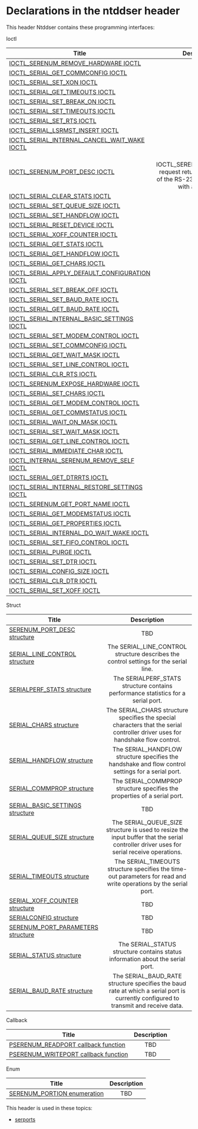 # Declarations in the ntddser header
This header Ntddser contains these programming interfaces:

Ioctl

| Title        | Description    |
| ------------- |:-------------:|
| [IOCTL_SERENUM_REMOVE_HARDWARE IOCTL](ni-ntddser-ioctl-serenum-remove-hardware.md) | TBD |
| [IOCTL_SERIAL_GET_COMMCONFIG IOCTL](ni-ntddser-ioctl-serial-get-commconfig.md) | TBD |
| [IOCTL_SERIAL_SET_XON IOCTL](ni-ntddser-ioctl-serial-set-xon.md) | TBD |
| [IOCTL_SERIAL_GET_TIMEOUTS IOCTL](ni-ntddser-ioctl-serial-get-timeouts.md) | TBD |
| [IOCTL_SERIAL_SET_BREAK_ON IOCTL](ni-ntddser-ioctl-serial-set-break-on.md) | TBD |
| [IOCTL_SERIAL_SET_TIMEOUTS IOCTL](ni-ntddser-ioctl-serial-set-timeouts.md) | TBD |
| [IOCTL_SERIAL_SET_RTS IOCTL](ni-ntddser-ioctl-serial-set-rts.md) | TBD |
| [IOCTL_SERIAL_LSRMST_INSERT IOCTL](ni-ntddser-ioctl-serial-lsrmst-insert.md) | TBD |
| [IOCTL_SERIAL_INTERNAL_CANCEL_WAIT_WAKE IOCTL](ni-ntddser-ioctl-serial-internal-cancel-wait-wake.md) | TBD |
| [IOCTL_SERENUM_PORT_DESC IOCTL](ni-ntddser-ioctl-serenum-port-desc.md) | The IOCTL_SERENUM_PORT_DESC request returns a description of the RS-232 port associated with a filter DO. |
| [IOCTL_SERIAL_CLEAR_STATS IOCTL](ni-ntddser-ioctl-serial-clear-stats.md) | TBD |
| [IOCTL_SERIAL_SET_QUEUE_SIZE IOCTL](ni-ntddser-ioctl-serial-set-queue-size.md) | TBD |
| [IOCTL_SERIAL_SET_HANDFLOW IOCTL](ni-ntddser-ioctl-serial-set-handflow.md) | TBD |
| [IOCTL_SERIAL_RESET_DEVICE IOCTL](ni-ntddser-ioctl-serial-reset-device.md) | TBD |
| [IOCTL_SERIAL_XOFF_COUNTER IOCTL](ni-ntddser-ioctl-serial-xoff-counter.md) | TBD |
| [IOCTL_SERIAL_GET_STATS IOCTL](ni-ntddser-ioctl-serial-get-stats.md) | TBD |
| [IOCTL_SERIAL_GET_HANDFLOW IOCTL](ni-ntddser-ioctl-serial-get-handflow.md) | TBD |
| [IOCTL_SERIAL_GET_CHARS IOCTL](ni-ntddser-ioctl-serial-get-chars.md) | TBD |
| [IOCTL_SERIAL_APPLY_DEFAULT_CONFIGURATION IOCTL](ni-ntddser-ioctl-serial-apply-default-configuration.md) | TBD |
| [IOCTL_SERIAL_SET_BREAK_OFF IOCTL](ni-ntddser-ioctl-serial-set-break-off.md) | TBD |
| [IOCTL_SERIAL_SET_BAUD_RATE IOCTL](ni-ntddser-ioctl-serial-set-baud-rate.md) | TBD |
| [IOCTL_SERIAL_GET_BAUD_RATE IOCTL](ni-ntddser-ioctl-serial-get-baud-rate.md) | TBD |
| [IOCTL_SERIAL_INTERNAL_BASIC_SETTINGS IOCTL](ni-ntddser-ioctl-serial-internal-basic-settings.md) | TBD |
| [IOCTL_SERIAL_SET_MODEM_CONTROL IOCTL](ni-ntddser-ioctl-serial-set-modem-control.md) | TBD |
| [IOCTL_SERIAL_SET_COMMCONFIG IOCTL](ni-ntddser-ioctl-serial-set-commconfig.md) | TBD |
| [IOCTL_SERIAL_GET_WAIT_MASK IOCTL](ni-ntddser-ioctl-serial-get-wait-mask.md) | TBD |
| [IOCTL_SERIAL_SET_LINE_CONTROL IOCTL](ni-ntddser-ioctl-serial-set-line-control.md) | TBD |
| [IOCTL_SERIAL_CLR_RTS IOCTL](ni-ntddser-ioctl-serial-clr-rts.md) | TBD |
| [IOCTL_SERENUM_EXPOSE_HARDWARE IOCTL](ni-ntddser-ioctl-serenum-expose-hardware.md) | TBD |
| [IOCTL_SERIAL_SET_CHARS IOCTL](ni-ntddser-ioctl-serial-set-chars.md) | TBD |
| [IOCTL_SERIAL_GET_MODEM_CONTROL IOCTL](ni-ntddser-ioctl-serial-get-modem-control.md) | TBD |
| [IOCTL_SERIAL_GET_COMMSTATUS IOCTL](ni-ntddser-ioctl-serial-get-commstatus.md) | TBD |
| [IOCTL_SERIAL_WAIT_ON_MASK IOCTL](ni-ntddser-ioctl-serial-wait-on-mask.md) | TBD |
| [IOCTL_SERIAL_SET_WAIT_MASK IOCTL](ni-ntddser-ioctl-serial-set-wait-mask.md) | TBD |
| [IOCTL_SERIAL_GET_LINE_CONTROL IOCTL](ni-ntddser-ioctl-serial-get-line-control.md) | TBD |
| [IOCTL_SERIAL_IMMEDIATE_CHAR IOCTL](ni-ntddser-ioctl-serial-immediate-char.md) | TBD |
| [IOCTL_INTERNAL_SERENUM_REMOVE_SELF IOCTL](ni-ntddser-ioctl-internal-serenum-remove-self.md) | TBD |
| [IOCTL_SERIAL_GET_DTRRTS IOCTL](ni-ntddser-ioctl-serial-get-dtrrts.md) | TBD |
| [IOCTL_SERIAL_INTERNAL_RESTORE_SETTINGS IOCTL](ni-ntddser-ioctl-serial-internal-restore-settings.md) | TBD |
| [IOCTL_SERENUM_GET_PORT_NAME IOCTL](ni-ntddser-ioctl-serenum-get-port-name.md) | TBD |
| [IOCTL_SERIAL_GET_MODEMSTATUS IOCTL](ni-ntddser-ioctl-serial-get-modemstatus.md) | TBD |
| [IOCTL_SERIAL_GET_PROPERTIES IOCTL](ni-ntddser-ioctl-serial-get-properties.md) | TBD |
| [IOCTL_SERIAL_INTERNAL_DO_WAIT_WAKE IOCTL](ni-ntddser-ioctl-serial-internal-do-wait-wake.md) | TBD |
| [IOCTL_SERIAL_SET_FIFO_CONTROL IOCTL](ni-ntddser-ioctl-serial-set-fifo-control.md) | TBD |
| [IOCTL_SERIAL_PURGE IOCTL](ni-ntddser-ioctl-serial-purge.md) | TBD |
| [IOCTL_SERIAL_SET_DTR IOCTL](ni-ntddser-ioctl-serial-set-dtr.md) | TBD |
| [IOCTL_SERIAL_CONFIG_SIZE IOCTL](ni-ntddser-ioctl-serial-config-size.md) | TBD |
| [IOCTL_SERIAL_CLR_DTR IOCTL](ni-ntddser-ioctl-serial-clr-dtr.md) | TBD |
| [IOCTL_SERIAL_SET_XOFF IOCTL](ni-ntddser-ioctl-serial-set-xoff.md) | TBD |
Struct

| Title        | Description    |
| ------------- |:-------------:|
| [SERENUM_PORT_DESC structure](ns-ntddser--serenum-port-desc.md) | TBD |
| [SERIAL_LINE_CONTROL structure](ns-ntddser--serial-line-control.md) | The SERIAL_LINE_CONTROL structure describes the control settings for the serial line. |
| [SERIALPERF_STATS structure](ns-ntddser--serialperf-stats.md) | The SERIALPERF_STATS structure contains performance statistics for a serial port. |
| [SERIAL_CHARS structure](ns-ntddser--serial-chars.md) | The SERIAL_CHARS structure specifies the special characters that the serial controller driver uses for handshake flow control. |
| [SERIAL_HANDFLOW structure](ns-ntddser--serial-handflow.md) | The SERIAL_HANDFLOW structure specifies the handshake and flow control settings for a serial port. |
| [SERIAL_COMMPROP structure](ns-ntddser--serial-commprop.md) | The SERIAL_COMMPROP structure specifies the properties of a serial port. |
| [SERIAL_BASIC_SETTINGS structure](ns-ntddser--serial-basic-settings.md) | TBD |
| [SERIAL_QUEUE_SIZE structure](ns-ntddser--serial-queue-size.md) | The SERIAL_QUEUE_SIZE structure is used to resize the input buffer that the serial controller driver uses for serial receive operations. |
| [SERIAL_TIMEOUTS structure](ns-ntddser--serial-timeouts.md) | The SERIAL_TIMEOUTS structure specifies the time-out parameters for read and write operations by the serial port. |
| [SERIAL_XOFF_COUNTER structure](ns-ntddser--serial-xoff-counter.md) | TBD |
| [SERIALCONFIG structure](ns-ntddser--serialconfig.md) | TBD |
| [SERENUM_PORT_PARAMETERS structure](ns-ntddser--serenum-port-parameters.md) | TBD |
| [SERIAL_STATUS structure](ns-ntddser--serial-status.md) | The SERIAL_STATUS structure contains status information about the serial port. |
| [SERIAL_BAUD_RATE structure](ns-ntddser--serial-baud-rate.md) | The SERIAL_BAUD_RATE structure specifies the baud rate at which a serial port is currently configured to transmit and receive data. |
Callback

| Title        | Description    |
| ------------- |:-------------:|
| [PSERENUM_READPORT callback function](nc-ntddser-pserenum-readport.md) | TBD |
| [PSERENUM_WRITEPORT callback function](nc-ntddser-pserenum-writeport.md) | TBD |
Enum

| Title        | Description    |
| ------------- |:-------------:|
| [SERENUM_PORTION enumeration](ne-ntddser--serenum-portion.md) | TBD |

This header is used in these topics:

- [serports](..content/_serports)
